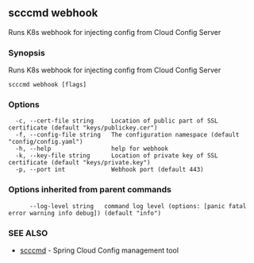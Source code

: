 ## scccmd webhook

Runs K8s webhook for injecting config from Cloud Config Server

### Synopsis

Runs K8s webhook for injecting config from Cloud Config Server

```
scccmd webhook [flags]
```

### Options

```
  -c, --cert-file string     Location of public part of SSL certificate (default "keys/publickey.cer")
  -f, --config-file string   The configuration namespace (default "config/config.yaml")
  -h, --help                 help for webhook
  -k, --key-file string      Location of private key of SSL certificate (default "keys/private.key")
  -p, --port int             Webhook port (default 443)
```

### Options inherited from parent commands

```
      --log-level string   command log level (options: [panic fatal error warning info debug]) (default "info")
```

### SEE ALSO

* [scccmd](scccmd.md)	 - Spring Cloud Config management tool

